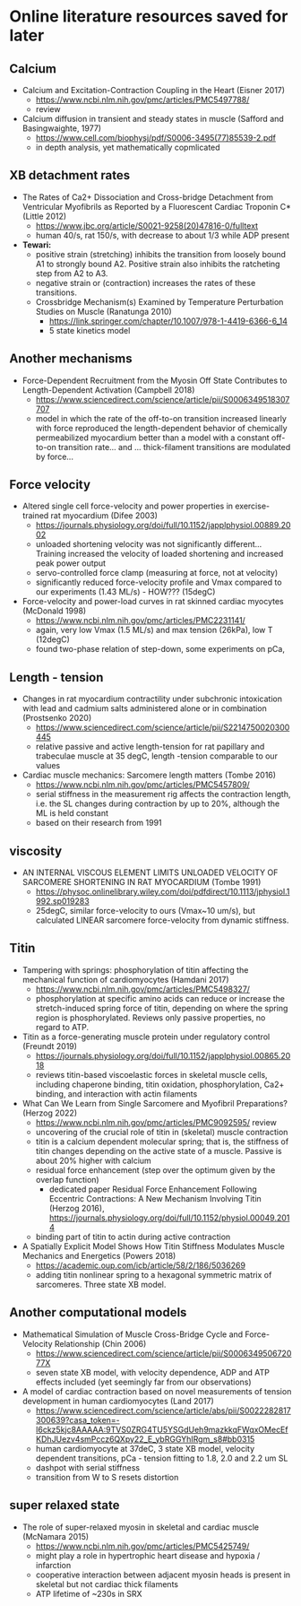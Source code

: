 # Online literature resources saved for later

## Calcium
- Calcium and Excitation-Contraction Coupling in the Heart (Eisner 2017)
  - https://www.ncbi.nlm.nih.gov/pmc/articles/PMC5497788/
  - review
- Calcium diffusion in transient and steady states in muscle (Safford and Basingwaighte, 1977)
  - https://www.cell.com/biophysj/pdf/S0006-3495(77)85539-2.pdf
  - in depth analysis, yet mathematically copmlicated

## XB detachment rates
- The Rates of Ca2+ Dissociation and Cross-bridge Detachment from Ventricular Myofibrils as Reported by a Fluorescent Cardiac Troponin C\* (Little 2012)
  - https://www.jbc.org/article/S0021-9258(20)47816-0/fulltext
  - human 40/s, rat 150/s, with decrease to about 1/3 while ADP present
- **Tewari:** 
  - positive strain (stretching) inhibits the transition from loosely bound A1 to strongly bound A2. Positive strain also inhibits the ratcheting step from A2 to A3. 
  - negative strain or (contraction) increases the rates of these transitions. 
  - Crossbridge Mechanism(s) Examined by Temperature Perturbation Studies on Muscle (Ranatunga 2010)
    - https://link.springer.com/chapter/10.1007/978-1-4419-6366-6_14 
	- 5 state kinetics model

## Another mechanisms
- Force-Dependent Recruitment from the Myosin Off State Contributes to Length-Dependent Activation (Campbell 2018)
  - https://www.sciencedirect.com/science/article/pii/S0006349518307707
  -  model in which the rate of the off-to-on transition increased linearly with force reproduced the length-dependent behavior of chemically permeabilized myocardium better than a model with a constant off-to-on transition rate... and ... thick-filament transitions are modulated by force... 
  
## Force velocity
- Altered single cell force-velocity and power properties in exercise-trained rat myocardium (Difee 2003)
  - https://journals.physiology.org/doi/full/10.1152/japplphysiol.00889.2002
  - unloaded shortening velocity was not significantly different... Training increased the velocity of loaded shortening and increased peak power output
  - servo-controlled force clamp (measuring at force, not at velocity)
  - significantly reduced force-velocity profile and Vmax compared to our experiments (1.43 ML/s) - HOW??? (15degC)
- Force-velocity and power-load curves in rat skinned cardiac myocytes (McDonald 1998)
  - https://www.ncbi.nlm.nih.gov/pmc/articles/PMC2231141/
  - again, very low Vmax (1.5 ML/s) and max tension (26kPa), low T (12degC)
  - found two-phase relation of step-down, some experiments on pCa, 
  
## Length - tension
- Changes in rat myocardium contractility under subchronic intoxication with lead and cadmium salts administered alone or in combination (Prostsenko 2020)
  - https://www.sciencedirect.com/science/article/pii/S2214750020300445
  - relative passive and active length-tension for rat papillary and trabeculae muscle at 35 degC, length -tension comparable to our values
- Cardiac muscle mechanics: Sarcomere length matters (Tombe 2016)
  - https://www.ncbi.nlm.nih.gov/pmc/articles/PMC5457809/
  - serial stiffness in the measurement rig affects the contraction length, i.e. the SL changes during contraction by up to 20%, although the ML is held constant
  - based on their research from 1991
  

## viscosity
- AN INTERNAL VISCOUS ELEMENT LIMITS UNLOADED VELOCITY OF
SARCOMERE SHORTENING IN RAT MYOCARDIUM (Tombe 1991)
  - https://physoc.onlinelibrary.wiley.com/doi/pdfdirect/10.1113/jphysiol.1992.sp019283
  - 25degC, similar force-velocity to ours (Vmax~10 um/s), but calculated LINEAR sarcomere force-velocity from dynamic stiffness.
  
## Titin
- Tampering with springs: phosphorylation of titin affecting the mechanical function of cardiomyocytes (Hamdani 2017)
  - https://www.ncbi.nlm.nih.gov/pmc/articles/PMC5498327/
  - phosphorylation at specific amino acids can reduce or increase the stretch-induced spring force of titin, depending on where the spring region is phosphorylated. Reviews only passive properties, no regard to ATP.
- Titin as a force-generating muscle protein under regulatory control (Freundt 2019)
  - https://journals.physiology.org/doi/full/10.1152/japplphysiol.00865.2018
  - reviews titin-based viscoelastic forces in skeletal muscle cells, including chaperone binding, titin oxidation, phosphorylation, Ca2+ binding, and interaction with actin filaments
- What Can We Learn from Single Sarcomere and Myofibril Preparations? (Herzog 2022)
  - https://www.ncbi.nlm.nih.gov/pmc/articles/PMC9092595/ review
  - uncovering of the crucial role of titin in (skeletal) muscle contraction
  - titin is a calcium dependent molecular spring; that is, the stiffness of titin changes depending on the active state of a muscle. Passive is about 20% higher with calcium
  - residual force enhancement (step over the optimum given by the overlap function)
    - dedicated paper Residual Force Enhancement Following Eccentric Contractions: A New Mechanism Involving Titin (Herzog 2016), https://journals.physiology.org/doi/full/10.1152/physiol.00049.2014
  - binding part of titin to actin during active contraction
- A Spatially Explicit Model Shows How Titin Stiffness Modulates Muscle Mechanics and Energetics (Powers 2018)
  - https://academic.oup.com/icb/article/58/2/186/5036269
  - adding titin nonlinear spring to a hexagonal symmetric matrix of sarcomeres. Three state XB model.
  

## Another computational models
- Mathematical Simulation of Muscle Cross-Bridge Cycle and Force-Velocity Relationship (Chin 2006)
  - https://www.sciencedirect.com/science/article/pii/S000634950672077X
  - seven state XB model, with velocity dependence, ADP and ATP effects included (yet seemingly far from our observations)
- A model of cardiac contraction based on novel measurements of tension development in human cardiomyocytes (Land 2017)
  - https://www.sciencedirect.com/science/article/abs/pii/S0022282817300639?casa_token=-l6ckz5kjc8AAAAA:9TVS0ZRG4TU5YSGdUeh9mazkkqFWqxOMecEfKDhJUezv4smPccz6QXpy22_E_ybRGGYhIRgm_s8#bb0315
  - human cardiomyocyte at 37deC, 3 state XB model, velocity dependent transitions, pCa - tension fitting to 1.8, 2.0 and 2.2 um SL
  - dashpot with serial stiffness
  - transition from W to S resets distortion
  
## super relaxed state
- The role of super-relaxed myosin in skeletal and cardiac muscle (McNamara 2015)
  - https://www.ncbi.nlm.nih.gov/pmc/articles/PMC5425749/
  - might play a role in hypertrophic heart disease and hypoxia / infarction
  - cooperative interaction between adjacent myosin heads is present in skeletal but not cardiac thick filaments 
  - ATP lifetime of ~230s in SRX
  